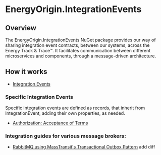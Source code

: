 # EnergyOrigin.IntegrationEvents

## Overview

The EnergyOrigin.IntegrationEvents NuGet package provides our way of sharing integration event contracts,
between our systems, across the Energy Track & Trace™.
It facilitates communication between different microservices and components, through a message-driven architecture.

## How it works

- [Integration Events](../../../doc/architecture/adr/0025-integration-events.md)

### Specific Integration Events

Specific integration events are defined as records, that inherit from IntegrationEvent,
adding their own properties, as needed.

- [Authorization: Acceptance of Terms](./doc/specific-events/authorization-acceptance-of-terms.md)

### Integration guides for various message brokers:

- [RabbitMQ using MassTransit's Transactional Outbox Pattern](./doc/specific-integration-guides/masstransit-rabbitmq.md)
add diff
